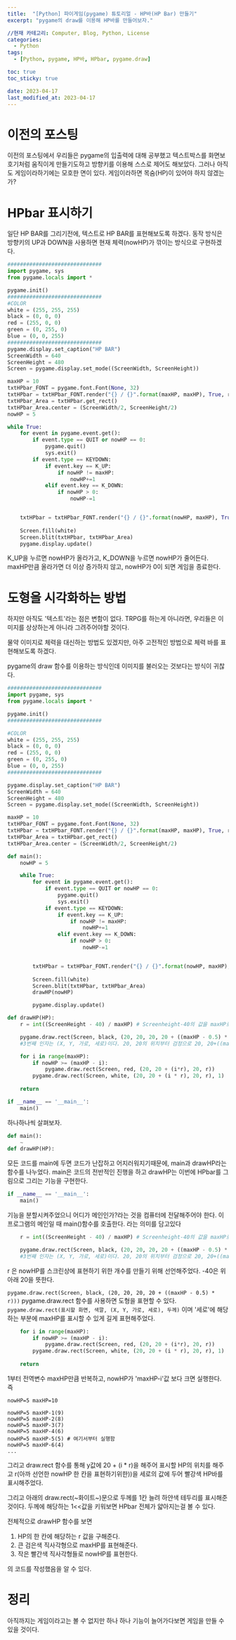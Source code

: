 ```yaml
---
title:  "[Python] 파이게임(pygame) 튜토리얼 - HP바(HP Bar) 만들기"
excerpt: "pygame의 draw를 이용해 HP바를 만들어보자."

//현재 카테고리: Computer, Blog, Python, License
categories:
  - Python
tags:
  - [Python, pygame, HP바, HPbar, pygame.draw]

toc: true
toc_sticky: true

date: 2023-04-17
last_modified_at: 2023-04-17
---
```


# 이전의 포스팅
이전의 포스팅에서 우리들은 pygame의 입출력에 대해 공부했고 텍스트박스를 화면보호기처럼 움직이게 만들기도하고 방향키를 이용해 스스로 제어도 해보았다. 그러나 아직도 게임이라하기에는 모호한 면이 있다. 게임이라하면 목숨(HP)이 있어야 하지 않겠는가?

# HPbar 표시하기
일단 HP BAR를 그리기전에, 텍스트로 HP BAR를 표현해보도록 하겠다. 동작 방식은 방향키의 UP과 DOWN을 사용하면 현재 체력(nowHP)가 깎이는 방식으로 구현하겠다.

``` python
##############################
import pygame, sys
from pygame.locals import *

pygame.init()
##############################
#COLOR
white = (255, 255, 255)
black = (0, 0, 0)
red = (255, 0, 0)
green = (0, 255, 0)
blue = (0, 0, 255)
##############################
pygame.display.set_caption("HP BAR")
ScreenWidth = 640
ScreenHeight = 480
Screen = pygame.display.set_mode((ScreenWidth, ScreenHeight))

maxHP = 10
txtHPbar_FONT = pygame.font.Font(None, 32)
txtHPbar = txtHPbar_FONT.render("{} / {}".format(maxHP, maxHP), True, red, white)
txtHPbar_Area = txtHPbar.get_rect()
txtHPbar_Area.center = (ScreenWidth/2, ScreenHeight/2)
nowHP = 5

while True:
    for event in pygame.event.get():
        if event.type == QUIT or nowHP == 0:
            pygame.quit()
            sys.exit()
        if event.type == KEYDOWN:
            if event.key == K_UP:
                if nowHP != maxHP:   
                    nowHP+=1
            elif event.key == K_DOWN:
                if nowHP > 0:
                    nowHP-=1


    txtHPbar = txtHPbar_FONT.render("{} / {}".format(nowHP, maxHP), True, red, white)
    
    Screen.fill(white)
    Screen.blit(txtHPbar, txtHPbar_Area)
    pygame.display.update() 
```

K_UP을 누르면 nowHP가 올라가고, K_DOWN을 누르면 nowHP가 줄어든다. maxHP만큼 올라가면 더 이상 증가하지 않고, nowHP가 0이 되면 게임을 종료한다.

# 도형을 시각화하는 방법
하지만 아직도 '텍스트'라는 점은 변함이 없다. TRPG를 하는게 아니라면, 우리들은 이미지를 상상하는게 아니라 그려주어야할 것이다.

물약 이미지로 체력을 대신하는 방법도 있겠지만, 아주 고전적인 방법으로 체력 바를 표현해보도록 하겠다.

pygame의 draw 함수를 이용하는 방식인데 이미지를 불러오는 것보다는 방식이 귀찮다.
``` python
##############################
import pygame, sys
from pygame.locals import *

pygame.init()
##############################

#COLOR
white = (255, 255, 255)
black = (0, 0, 0)
red = (255, 0, 0)
green = (0, 255, 0)
blue = (0, 0, 255)
##############################

pygame.display.set_caption("HP BAR")
ScreenWidth = 640
ScreenHeight = 480
Screen = pygame.display.set_mode((ScreenWidth, ScreenHeight))

maxHP = 10
txtHPbar_FONT = pygame.font.Font(None, 32)
txtHPbar = txtHPbar_FONT.render("{} / {}".format(maxHP, maxHP), True, red, white)
txtHPbar_Area = txtHPbar.get_rect()
txtHPbar_Area.center = (ScreenWidth/2, ScreenHeight/2)

def main():
    nowHP = 5

    while True:
        for event in pygame.event.get():
            if event.type == QUIT or nowHP == 0:
                pygame.quit()
                sys.exit()
            if event.type == KEYDOWN:
                if event.key == K_UP:
                    if nowHP != maxHP:   
                        nowHP+=1
                elif event.key == K_DOWN:
                    if nowHP > 0:
                        nowHP-=1


        txtHPbar = txtHPbar_FONT.render("{} / {}".format(nowHP, maxHP), True, red, white)
        
        Screen.fill(white)
        Screen.blit(txtHPbar, txtHPbar_Area)
        drawHP(nowHP)

        pygame.display.update() 

def drawHP(HP):
    r = int((ScreenHeight - 40) / maxHP) # Screenheight-40의 값을 maxHP로 나누어준다. 위 아래 20씩 여분공간을 두고 maxHP의 개수를 표현하기 위해 나누어줌

    pygame.draw.rect(Screen, black, (20, 20, 20, 20 + ((maxHP - 0.5) * r)))
    #3번째 인자는 (X, Y, 가로, 세로)이다. 20, 20의 위치부터 검정으로 20, 20+((maxHP-0.5)*r)을 한다는 뜻 

    for i in range(maxHP):
        if nowHP >= (maxHP - i):
            pygame.draw.rect(Screen, red, (20, 20 + (i*r), 20, r))
        pygame.draw.rect(Screen, white, (20, 20 + (i * r), 20, r), 1)
    
    return

if __name__ == '__main__':
    main()
```

하나하나씩 살펴보자.
```python
def main():
    ~
def drawHP(HP):
```
모든 코드를 main에 두면 코드가 난잡하고 어지러워지기때문에, main과 drawHP라는 함수를 나누었다. main은 코드의 전반적인 진행을 하고 drawHP는 이번에 HPbar를 그림으로 그리는 기능을 구현한다.
<br>

```python
if __name__ == '__main__':
    main()
```
기능을 분할시켜주었으니 어디가 메인인가?라는 것을 컴퓨터에 전달해주어야 한다. 이 프로그램의 메인일 때 main()함수를 호출한다. 라는 의미를 담고있다
<br>

```python
    r = int((ScreenHeight - 40) / maxHP) # Screenheight-40의 값을 maxHP로 나누어준다. 위 아래 20씩 여분공간을 두고 maxHP의 개수를 표현하기 위해 나누어줌

    pygame.draw.rect(Screen, black, (20, 20, 20, 20 + ((maxHP - 0.5) * r)))
    #3번째 인자는 (X, Y, 가로, 세로)이다. 20, 20의 위치부터 검정으로 20, 20+((maxHP-0.5)*r)을 한다는 뜻 
```
r 은 nowHP를 스크린상에 표현하기 위한 개수를 만들기 위해 선언해주었다. -40은 위 아래 20을 뜻한다.

``pygame.draw.rect(Screen, black, (20, 20, 20, 20 + ((maxHP - 0.5) * r)))``
pygame.draw.rect 함수를 사용하면 도형을 표현할 수 있다.
``pygame.draw.rect(표시할 화면, 색깔, (X, Y, 가로, 세로), 두께)``
이며 '세로'에 해당하는 부분에 maxHP를 표시할 수 있게 길게 표현해주었다.<br>

```python
    for i in range(maxHP):
        if nowHP >= (maxHP - i):
            pygame.draw.rect(Screen, red, (20, 20 + (i*r), 20, r))
        pygame.draw.rect(Screen, white, (20, 20 + (i * r), 20, r), 1)
    
    return
```
1부터 전역변수 maxHP만큼 반복하고, nowHP가 'maxHP-i'값 보다 크면 실행한다. 즉
```
nowHP=5 maxHP=10

nowHP=5 maxHP-1(9)
nowHP=5 maxHP-2(8)
nowHP=5 maxHP-3(7)
nowHP=5 maxHP-4(6)
nowHP=5 maxHP-5(5) # 여기서부터 실행함
nowHP=5 maxHP-6(4)
...
```
그리고 draw.rect 함수를 통해 y값에 20 + (i * r)을 해주어 표시할 HP의 위치를 해주고 r(아까 선언한 nowHP 한 칸을 표현하기위한))을 세로의 값에 두어 빨강색 HP바를 표시해주었다.

그리고 아래의 draw.rect(~화이트~)문으로 두께를 1칸 늘려 하얀색 테두리를 표시해준것이다. 두께에 해당하는 1<<값을 키워보면 HPbar 전체가 얇아지는걸 볼 수 있다.

전체적으로 drawHP 함수를 보면

1. HP의 한 칸에 해당하는 r 값을 구해준다.
2. 큰 검은색 직사각형으로 maxHP를 표현해준다.
3. 작은 빨간색 직사각형들로 nowHP를 표현한다.

의 코드를 작성했음을 알 수 있다.

# 정리
아직까지는 게임이라고는 볼 수 없지만 하나 하나 기능이 늘어가다보면 게임을 만들 수 있을 것이다.